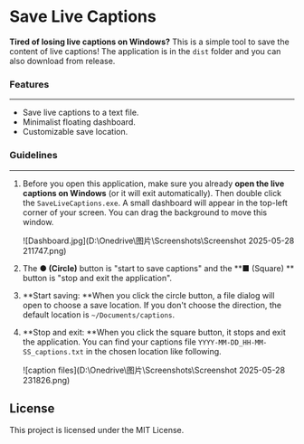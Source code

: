 # Save Live Captions

**Tired of losing live captions on Windows?**  This is a simple tool to save the content of live captions! The application is in the `dist` folder and you can also download from release.

###  Features

---

- Save live captions to a text file.
- Minimalist floating dashboard.
- Customizable save location.

### Guidelines

---

1. Before you open this application, make sure you already **open the live captions on Windows** (or it will exit automatically). Then double click the `SaveLiveCaptions.exe`. A small dashboard will appear in the top-left corner of your screen. You can drag the background to move this window.

   ![Dashboard.jpg](D:\Onedrive\图片\Screenshots\Screenshot 2025-05-28 211747.png)

2. The **● (Circle)**  button is "start to save captions" and the **■ (Square) ** button is "stop and exit the application". 

3. **Start saving: **When you click the circle button, a file dialog will open to choose a save location. If you don't choose the direction, the default location is `~/Documents/captions`. 

4. **Stop and exit: **When you click the square button, it stops and exit the application. You can find your captions file `YYYY-MM-DD_HH-MM-SS_captions.txt` in the chosen location like following.

   ![caption files](D:\Onedrive\图片\Screenshots\Screenshot 2025-05-28 231826.png)

## License

This project is licensed under the MIT License.
